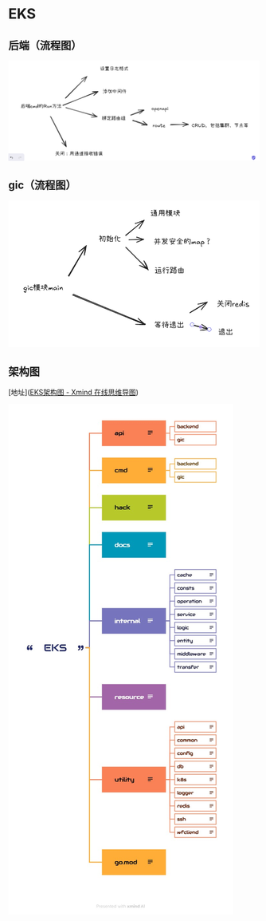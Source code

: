 # EKS

## 后端（流程图）

![image-20250306155110215](./后端main流程.png)

## gic（流程图）

![image-20250306155812562](./gic模块main流程.png)

## 架构图

[地址]([EKS架构图 - Xmind 在线思维导图](https://ai.xmind.cn/3jm1nHkk))

![EKS架构图-EKS (1)](./EKS架构图-EKS.png)

